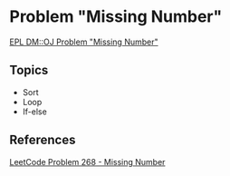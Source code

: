 # Problem "Missing Number"
[EPL DM::OJ Problem "Missing Number"](https://oj.epl.tw/problem/w06p009)

## Topics
- Sort
- Loop
- If-else

## References
[LeetCode Problem 268 - Missing Number](https://leetcode.com/problems/missing-number)